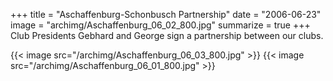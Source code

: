 +++
title = "Aschaffenburg-Schonbusch Partnership"
date = "2006-06-23"
image = "archimg/Aschaffenburg_06_02_800.jpg"
summarize = true
+++
Club Presidents Gebhard and George sign a partnership between our clubs.

<!--more-->
{{< image src="/archimg/Aschaffenburg_06_03_800.jpg" >}}
{{< image src="/archimg/Aschaffenburg_06_01_800.jpg" >}}
